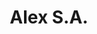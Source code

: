 ---
title: "Alex S.A."
url: /ciudad-del-este/alex-s-a-supercarretera-mcal-f-solano-lopez/
shop: Motorrad
---